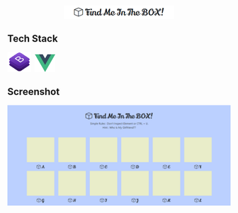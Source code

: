 <p align="center">
    <img src="img/logo.png" width="250" />
</p>

## Tech Stack
<img src="https://github.com/andarutr/programmer-iconify/raw/main/icons/framework/bootstrap.png" height="45" />&nbsp;
<img src="https://github.com/andarutr/programmer-iconify/raw/main/icons/framework/vuejs.png" height="40" />&nbsp;

## Screenshot
<img src="img/screenshot.png" />&nbsp;

